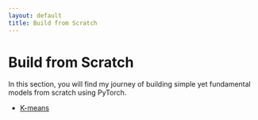 ```yaml
---
layout: default
title: Build from Scratch
---
```


# Build from Scratch

In this section, you will find my journey of building simple yet fundamental models from scratch using PyTorch.

- [K-means](codes/k_means.md)

